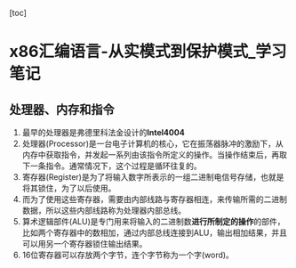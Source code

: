 [toc]

# x86汇编语言-从实模式到保护模式_学习笔记

## 处理器、内存和指令

1. 最早的处理器是弗德里科法金设计的**Intel4004**
2. 处理器(Processor)是一台电子计算机的核心，它在振荡器脉冲的激励下，从内存中获取指令，并发起一系列由该指令所定义的操作。当操作结束后，再取下一条指令。通常情况下，这个过程是循环往复的。
3. 寄存器(Register)是为了将输入数字所表示的一组二进制电信号存储，也就是将其锁住，为了以后使用。
4. 而为了使用这些寄存器，需要由内部线路与寄存器相连，来传输所需的二进制数据，所以这些内部线路称为处理器内部总线。
5. 算术逻辑部件(ALU)是专门用来将输入的二进制数**进行所制定的操作**的部件，比如两个寄存器中的数相加，通过内部总线连接到ALU，输出相加结果，并且可以用另一个寄存器锁住输出结果。
6. 16位寄存器可以存放两个字节，连个字节称为一个字(word)。